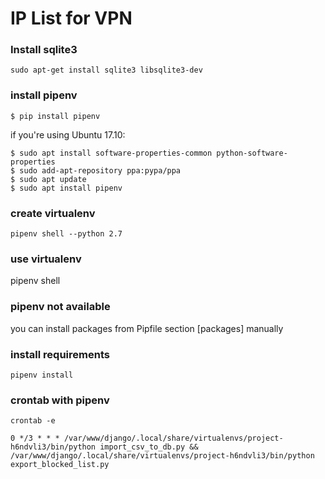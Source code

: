 # IP List for VPN

### Install sqlite3
```
sudo apt-get install sqlite3 libsqlite3-dev
```

### install pipenv

```
$ pip install pipenv
```

if you're using Ubuntu 17.10:
```
$ sudo apt install software-properties-common python-software-properties
$ sudo add-apt-repository ppa:pypa/ppa
$ sudo apt update
$ sudo apt install pipenv
```

### create virtualenv
```
pipenv shell --python 2.7
```

### use virtualenv
pipenv shell

### pipenv not available
you can install packages from Pipfile section [packages] manually

### install requirements
```
pipenv install
```

### crontab with pipenv
```
crontab -e
```

```
0 */3 * * * /var/www/django/.local/share/virtualenvs/project-h6ndvli3/bin/python import_csv_to_db.py && /var/www/django/.local/share/virtualenvs/project-h6ndvli3/bin/python export_blocked_list.py 
```
